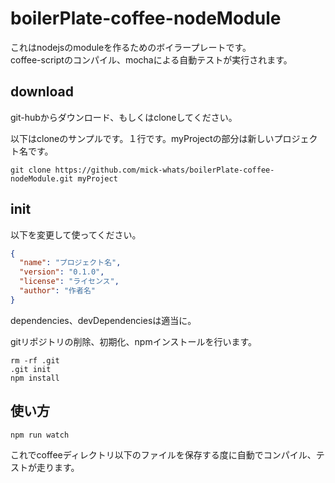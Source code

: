 # boilerPlate-coffee-nodeModule

これはnodejsのmoduleを作るためのボイラープレートです。  
coffee-scriptのコンパイル、mochaによる自動テストが実行されます。

## download

git-hubからダウンロード、もしくはcloneしてください。

以下はcloneのサンプルです。１行です。myProjectの部分は新しいプロジェクト名です。
```
git clone https://github.com/mick-whats/boilerPlate-coffee-nodeModule.git myProject
```
## init

以下を変更して使ってください。

```package.json
{
  "name": "プロジェクト名",
  "version": "0.1.0",
  "license": "ライセンス",
  "author": "作者名"
}

```

dependencies、devDependenciesは適当に。

gitリポジトリの削除、初期化、npmインストールを行います。

```
rm -rf .git
.git init
npm install
```

## 使い方

`npm run watch`

これでcoffeeディレクトリ以下のファイルを保存する度に自動でコンパイル、テストが走ります。
